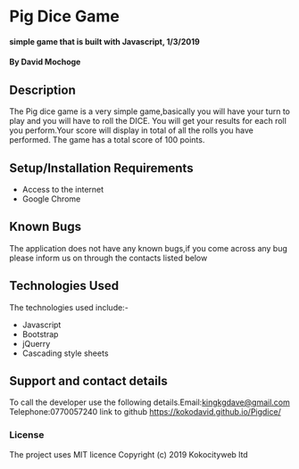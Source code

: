 # Pig Dice Game
#### simple game that is built with Javascript, 1/3/2019
#### By David Mochoge
## Description
The Pig dice game is a very simple game,basically you will have your turn to play and you will have to roll the DICE. You will get your results for each roll you perform.Your score will display in total of all the rolls you have performed. The game has a total score of 100 points.
## Setup/Installation Requirements
* Access to the internet
* Google Chrome


## Known Bugs
The application does not have any known bugs,if you come across any bug please inform us on through the contacts listed below
## Technologies Used
The technologies used include:-
<ul>
  <li> Javascript </li>
  <li> Bootstrap </li>
  <li> jQuerry </li>
  <li> Cascading style sheets </li>
</ul>


## Support and contact details
To call the developer use the following details.Email:kingkgdave@gmail.com Telephone:0770057240 link to github https://kokodavid.github.io/Pigdice/

### License
The project uses MIT licence
Copyright (c) 2019 Kokocityweb ltd
